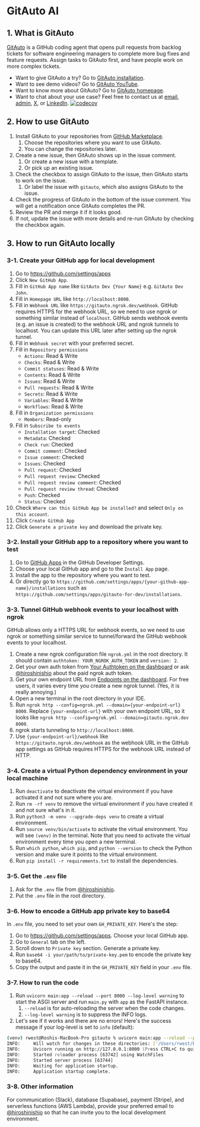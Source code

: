 # GitAuto AI

## 1. What is GitAuto

[GitAuto](https://gitauto.ai) is a GitHub coding agent that opens pull requests from backlog tickets for software engineering managers to complete more bug fixes and feature requests. Assign tasks to GitAuto first, and have people work on more complex tickets.

- Want to give GitAuto a try? Go to [GitAuto installation](https://github.com/apps/gitauto-ai).
- Want to see demo videos? Go to [GitAuto YouTube](https://www.youtube.com/@gitautoai).
- Want to know more about GitAuto? Go to [GitAuto homepage](https://gitauto.ai).
- Want to chat about your use case? Feel free to contact us at [email](mailto:info@gitauto.ai), [admin](https://github.com/hiroshinishio), [X](https://x.com/gitautoai), or [LinkedIn](https://www.linkedin.com/company/gitauto/).
[![codecov](https://codecov.io/gh/gitautoai/gitauto/branch/main/graph/badge.svg?token=YOUR_TOKEN_HERE)](https://codecov.io/gh/gitautoai/gitauto)

## 2. How to use GitAuto

1. Install GitAuto to your repositories from [GitHub Marketplace](https://github.com/apps/gitauto-ai).
   1. Choose the repositories where you want to use GitAuto.
   2. You can change the repositories later.
2. Create a new issue, then GitAuto shows up in the issue comment.
   1. Or create a new issue with a template.
   2. Or pick up an existing issue.
3. Check the checkbox to assign GitAuto to the issue, then GitAuto starts to work on the issue.
   1. Or label the issue with `gitauto`, which also assigns GitAuto to the issue.
4. Check the progress of GitAuto in the bottom of the issue comment. You will get a notification once GitAuto completes the PR.
5. Review the PR and merge it if it looks good.
6. If not, update the issue with more details and re-run GitAuto by checking the checkbox again.

## 3. How to run GitAuto locally

### 3-1. Create your GitHub app for local development

1. Go to <https://github.com/settings/apps>
2. Click `New GitHub App`.
3. Fill in `GitHub App name` like `GitAuto Dev {Your Name}` e.g. `GitAuto Dev John`.
4. Fill in `Homepage URL` like `http://localhost:8000`.
5. Fill in `Webhook URL` like `https://gitauto.ngrok.dev/webhook`. GitHub requires HTTPS for the webhook URL, so we need to use ngrok or something similar instead of `localhost`. GitHub sends webhook events (e.g. an issue is created) to the webhook URL and ngrok tunnels to localhost. You can update this URL later after setting up the ngrok tunnel.
6. Fill in `Webhook secret` with your preferred secret.
7. Fill in `Repository permissions`
   - `Actions`: Read & Write
   - `Checks`: Read & Write
   - `Commit statuses`: Read & Write
   - `Contents`: Read & Write
   - `Issues`: Read & Write
   - `Pull requests`: Read & Write
   - `Secrets`: Read & Write
   - `Variables`: Read & Write
   - `Workflows`: Read & Write
8. Fill in `Organization permissions`
   - `Members`: Read-only
9. Fill in `Subscribe to events`
   - `Installation target`: Checked
   - `Metadata`: Checked
   - `Check run`: Checked
   - `Commit comment`: Checked
   - `Issue comment`: Checked
   - `Issues`: Checked
   - `Pull request`: Checked
   - `Pull request review`: Checked
   - `Pull request review comment`: Checked
   - `Pull request review thread`: Checked
   - `Push`: Checked
   - `Status`: Checked
10. Check `Where can this GitHub App be installed?` and select `Only on this account`.
11. Click `Create GitHub App`
12. Click `Generate a private key` and download the private key.

### 3-2. Install your GitHub app to a repository where you want to test

1. Go to [GitHub Apps](https://github.com/settings/apps) in the GitHub Developer Settings.
2. Choose your local GitHub app and go to the `Install App` page.
3. Install the app to the repository where you want to test.
4. Or directly go to `https://github.com/settings/apps/{your-github-app-name}/installations` such as `https://github.com/settings/apps/gitauto-for-dev/installations`.

### 3-3. Tunnel GitHub webhook events to your localhost with ngrok

GitHub allows only a HTTPS URL for webhook events, so we need to use ngrok or something similar service to tunnel/forward the GitHub webhook events to your localhost.

1. Create a new ngrok configuration file `ngrok.yml` in the root directory. It should contain `authtoken: YOUR_NGROK_AUTH_TOKEN` and `version: 2`.
2. Get your own auth token from [Your Authtoken on the dashboard](https://dashboard.ngrok.com/get-started/your-authtoken) or ask [@hiroshinishio](https://github.com/hiroshinishio) about the paid ngrok auth token.
3. Get your own endpoint URL from [Endpoints on the dashboard](https://dashboard.ngrok.com/endpoints). For free users, it varies every time you create a new ngrok tunnel. (Yes, it is really annoying.)
4. Open a new terminal in the root directory in your IDE.
5. Run `ngrok http --config=ngrok.yml --domain={your-endpoint-url} 8000`. Replace `{your-endpoint-url}` with your own endpoint URL, so it looks like `ngrok http --config=ngrok.yml --domain=gitauto.ngrok.dev 8000`.
6. ngrok starts tunneling to `http://localhost:8000`.
7. Use `{your-endpoint-url}/webhook` like `https://gitauto.ngrok.dev/webhook` as the webhook URL in the GitHub app settings as GitHub requires HTTPS for the webhook URL instead of HTTP.

### 3-4. Create a virtual Python dependency environment in your local machine

1. Run `deactivate` to deactivate the virtual environment if you have activated it and not sure where you are.
2. Run `rm -rf venv` to remove the virtual environment if you have created it and not sure what's in it.
3. Run `python3 -m venv --upgrade-deps venv` to create a virtual environment.
4. Run `source venv/bin/activate` to activate the virtual environment. You will see `(venv)` in the terminal. Note that you need to activate the virtual environment every time you open a new terminal.
5. Run `which python`, `which pip`, and `python --version` to check the Python version and make sure it points to the virtual environment.
6. Run `pip install -r requirements.txt` to install the dependencies.

### 3-5. Get the `.env` file

1. Ask for the `.env` file from [@hiroshinishio](https://github.com/hiroshinishio).
2. Put the `.env` file in the root directory.

### 3-6. How to encode a GitHub app private key to base64

In `.env` file, you need to set your own `GH_PRIVATE_KEY`. Here's the step:

1. Go to <https://github.com/settings/apps>. Choose your local GitHub app.
2. Go to `General` tab on the left.
3. Scroll down to `Private key` section. Generate a private key.
4. Run `base64 -i your/path/to/private-key.pem` to encode the private key to base64.
5. Copy the output and paste it in the `GH_PRIVATE_KEY` field in your `.env` file.

### 3-7. How to run the code

1. Run `uvicorn main:app --reload --port 8000 --log-level warning` to start the ASGI server and run `main.py` with `app` as the FastAPI instance.
   1. `--reload` is for auto-reloading the server when the code changes.
   2. `--log-level warning` is to suppress the INFO logs.
2. Let's see if it works and there are no errors! Here's the success message if your log-level is set to `info` (default):

```zsh
(venv) rwest@Roshis-MacBook-Pro gitauto % uvicorn main:app --reload --port 8000
INFO:     Will watch for changes in these directories: ['/Users/rwest/Repositories/gitauto']
INFO:     Uvicorn running on http://127.0.0.1:8000 (Press CTRL+C to quit)
INFO:     Started reloader process [63742] using WatchFiles
INFO:     Started server process [63744]
INFO:     Waiting for application startup.
INFO:     Application startup complete.
```

### 3-8. Other information

For communication (Slack), database (Supabase), payment (Stripe), and serverless functions (AWS Lambda), provide your preferred email to [@hiroshinishio](https://github.com/hiroshinishio) so that he can invite you to the local development environment.
